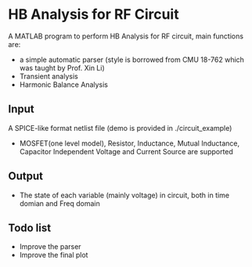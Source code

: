 

# HB Analysis for RF Circuit
A MATLAB program to perform HB Analysis for RF circuit, main functions are:
  * a simple automatic parser (style is borrowed from CMU 18-762 which was taught by Prof. Xin Li)
  * Transient analysis
  * Harmonic Balance Analysis


## Input
  A SPICE-like format netlist file (demo is provided in ./circuit_example)
  * MOSFET(one level model), Resistor, Inductance, Mutual Inductance, Capacitor Independent Voltage and Current Source are supported
  
## Output
*  The state of each variable (mainly voltage) in circuit, both in time domian and Freq domain


## Todo list
*  Improve the parser
*  Improve the final plot

